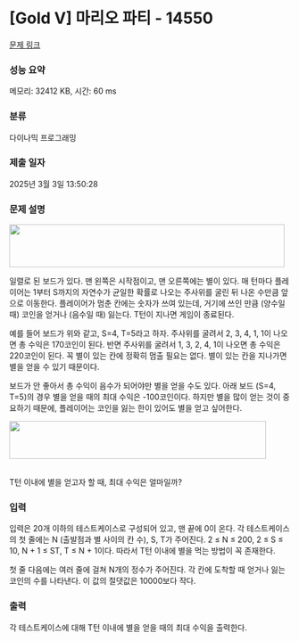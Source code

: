 # [Gold V] 마리오 파티 - 14550 

[문제 링크](https://www.acmicpc.net/problem/14550) 

### 성능 요약

메모리: 32412 KB, 시간: 60 ms

### 분류

다이나믹 프로그래밍

### 제출 일자

2025년 3월 3일 13:50:28

### 문제 설명

<p><img alt="" src="https://onlinejudgeimages.s3-ap-northeast-1.amazonaws.com/problem/14550/1.png" style="height:77px; width:493px"></p>

<p> </p>

<p>일렬로 된 보드가 있다. 맨 왼쪽은 시작점이고, 맨 오른쪽에는 별이 있다. 매 턴마다 플레이어는 1부터 S까지의 자연수가 균일한 확률로 나오는 주사위를 굴린 뒤 나온 수만큼 앞으로 이동한다. 플레이어가 멈춘 칸에는 숫자가 쓰여 있는데, 거기에 쓰인 만큼 (양수일 때) 코인을 얻거나 (음수일 때) 잃는다. T턴이 지나면 게임이 종료된다.</p>

<p> </p>

<p>예를 들어 보드가 위와 같고, S=4, T=5라고 하자. 주사위를 굴려서 2, 3, 4, 1, 1이 나오면 총 수익은 170코인이 된다. 반면 주사위를 굴려서 1, 3, 2, 4, 1이 나오면 총 수익은 220코인이 된다. 꼭 별이 있는 칸에 정확히 멈출 필요는 없다. 별이 있는 칸을 지나가면 별을 얻을 수 있기 때문이다.</p>

<p>보드가 안 좋아서 총 수익이 음수가 되어야만 별을 얻을 수도 있다. 아래 보드 (S=4, T=5)의 경우 별을 얻을 때의 최대 수익은 -100코인이다. 하지만 별을 많이 얻는 것이 중요하기 때문에, 플레이어는 코인을 잃는 한이 있어도 별을 얻고 싶어한다.</p>

<p> </p>

<p><img alt="" src="https://onlinejudgeimages.s3-ap-northeast-1.amazonaws.com/problem/14550/2.png" style="height:68px; width:460px"></p>

<p><br>
T턴 이내에 별을 얻고자 할 때, 최대 수익은 얼마일까?</p>

### 입력 

 <p>입력은 20개 이하의 테스트케이스로 구성되어 있고, 맨 끝에 0이 온다. 각 테스트케이스의 첫 줄에는 N (출발점과 별 사이의 칸 수), S, T가 주어진다. 2 ≤ N ≤ 200, 2 ≤ S ≤ 10, N + 1 ≤ ST, T ≤ N + 1이다. 따라서 T턴 이내에 별을 먹는 방법이 꼭 존재한다.</p>

<p>첫 줄 다음에는 여러 줄에 걸쳐 N개의 정수가 주어진다. 각 칸에 도착할 때 얻거나 잃는 코인의 수를 나타낸다. 이 값의 절댓값은 10000보다 작다.</p>

### 출력 

 <p>각 테스트케이스에 대해 T턴 이내에 별을 얻을 때의 최대 수익을 출력한다.</p>

